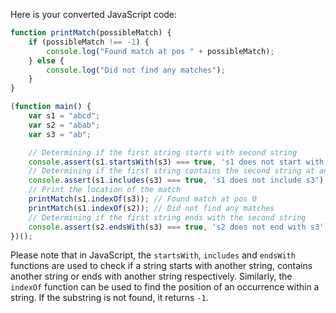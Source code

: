 Here is your converted JavaScript code:

```javascript
function printMatch(possibleMatch) {
    if (possibleMatch !== -1) {
        console.log("Found match at pos " + possibleMatch);
    } else {
        console.log("Did not find any matches");
    }
}

(function main() {
    var s1 = "abcd";
    var s2 = "abab";
    var s3 = "ab";

    // Determining if the first string starts with second string
    console.assert(s1.startsWith(s3) === true, 's1 does not start with s3');
    // Determining if the first string contains the second string at any location
    console.assert(s1.includes(s3) === true, 's1 does not include s3');
    // Print the location of the match 
    printMatch(s1.indexOf(s3)); // Found match at pos 0
    printMatch(s1.indexOf(s2)); // Did not find any matches
    // Determining if the first string ends with the second string
    console.assert(s2.endsWith(s3) === true, 's2 does not end with s3');
})();
```
Please note that in JavaScript, the `startsWith`, `includes` and `endsWith` functions are used to check if a string starts with another string, contains another string or ends with another string respectively. Similarly, the `indexOf` function can be used to find the position of an occurrence within a string. If the substring is not found, it returns `-1`.
